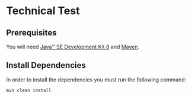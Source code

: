 
# Technical Test

## Prerequisites

You will need [Java™ SE Development Kit 8][jdk-download] and [Maven][maven].

## Install Dependencies

In order to install the dependencies you must run the following command:

```bash
mvn clean install
```


[maven]: https://maven.apache.org/download.cgi
[jdk-download]: http://www.oracle.com/technetwork/java/javase/downloads


